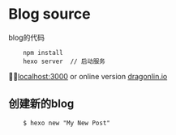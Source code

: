 # Blog source

blog的代码

``` 
    npm install
    hexo server  // 启动服务
```

[localhost:3000](http://localhost:3000) 
    or online version [dragonlin.io](https://dragonlin.github.io)


## 创建新的blog
```shell
    $ hexo new "My New Post"
```